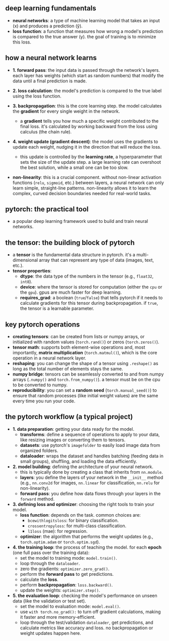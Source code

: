 ## deep learning fundamentals
- **neural networks**: a type of machine learning model that takes an input (x) and produces a prediction (ŷ).
- **loss function**: a function that measures how wrong a model's prediction is compared to the true answer (y). the goal of training is to minimize this loss.

## how a neural network learns
- **1. forward pass**: the input data is passed through the network's layers. each layer has weights (which start as random numbers) that modify the data until a final prediction is made.
- **2. loss calculation**: the model's prediction is compared to the true label using the loss function.
- **3. backpropagation**: this is the core learning step. the model calculates the **gradient** for every single weight in the network.
    - a **gradient** tells you how much a specific weight contributed to the final loss. it's calculated by working backward from the loss using calculus (the chain rule).
- **4. weight update (gradient descent)**: the model uses the gradients to update each weight, nudging it in the direction that will reduce the loss.
    - this update is controlled by the **learning rate**, a hyperparameter that sets the size of the update step. a large learning rate can overshoot the best solution, while a small one can be too slow.

- **non-linearity**: this is a crucial component. without non-linear activation functions (`relu`, `sigmoid`, etc.) between layers, a neural network can only learn simple, straight-line patterns. non-linearity allows it to learn the complex, curved decision boundaries needed for real-world tasks.

## pytorch: the practical tool
- a popular deep learning framework used to build and train neural networks.

## the tensor: the building block of pytorch
- a **tensor** is the fundamental data structure in pytorch. it's a multi-dimensional array that can represent any type of data (images, text, etc.).
- **tensor properties**:
    - **dtype**: the data type of the numbers in the tensor (e.g., `float32`, `int8`).
    - **device**: where the tensor is stored for computation (either the `cpu` or the `gpu`). gpus are much faster for deep learning.
    - **requires_grad**: a boolean (`true`/`false`) that tells pytorch if it needs to calculate gradients for this tensor during backpropagation. if `true`, the tensor is a learnable parameter.

## key pytorch operations
- **creating tensors**: can be created from lists or numpy arrays, or initialized with random values (`torch.rand()`) or zeros (`torch.zeros()`).
- **tensor math**: supports both element-wise operations and, most importantly, **matrix multiplication** (`torch.matmul()`), which is the core operation in a neural network layer.
- **reshaping**: you can change the shape of a tensor using `.reshape()` as long as the total number of elements stays the same.
- **numpy bridge**: tensors can be seamlessly converted to and from numpy arrays (`.numpy()` and `torch.from_numpy()`). a tensor must be on the cpu to be converted to numpy.
- **reproducibility**: you can set a **random seed** (`torch.manual_seed()`) to ensure that random processes (like initial weight values) are the same every time you run your code.

## the pytorch workflow (a typical project)
- **1. data preparation**: getting your data ready for the model.
    - **transforms**: define a sequence of operations to apply to your data, like resizing images or converting them to tensors.
    - **datasets**: use pytorch's `imagefolder` to easily load image data from organized folders.
    - **dataloader**: wraps the dataset and handles batching (feeding data in small groups), shuffling, and loading the data efficiently.
- **2. model building**: defining the architecture of your neural network.
    - this is typically done by creating a class that inherits from `nn.module`.
    - **layers**: you define the layers of your network in the `__init__` method (e.g., `nn.conv2d` for images, `nn.linear` for classification, `nn.relu` for non-linearity).
    - **forward pass**: you define how data flows through your layers in the `forward` method.
- **3. defining loss and optimizer**: choosing the right tools to train your model.
    - **loss function**: depends on the task. common choices are:
        - `bcewithlogitsloss`: for binary classification.
        - `crossentropyloss`: for multi-class classification.
        - `l1loss` (mae): for regression.
    - **optimizer**: the algorithm that performs the weight updates (e.g., `torch.optim.adam` or `torch.optim.sgd`).
- **4. the training loop**: the process of teaching the model. for each **epoch** (one full pass over the training data):
    - set the model to training mode: `model.train()`.
    - loop through the `dataloader`.
    - zero the gradients: `optimizer.zero_grad()`.
    - perform the **forward pass** to get predictions.
    - calculate the **loss**.
    - perform **backpropagation**: `loss.backward()`.
    - update the weights: `optimizer.step()`.
- **5. the evaluation loop**: checking the model's performance on unseen data (like the validation or test set).
    - set the model to evaluation mode: `model.eval()`.
    - use `with torch.no_grad():` to turn off gradient calculations, making it faster and more memory-efficient.
    - loop through the test/validation `dataloader`, get predictions, and calculate metrics like accuracy and loss. no backpropagation or weight updates happen here.